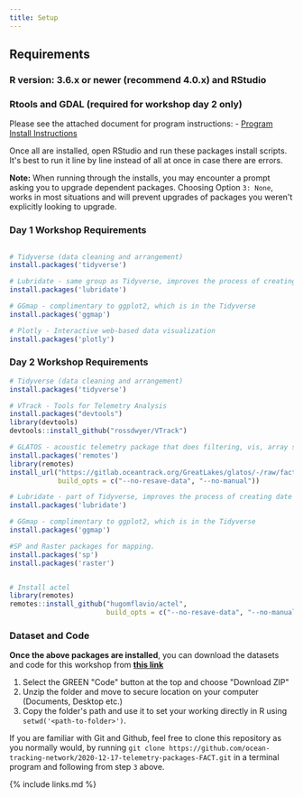 ```yaml
---
title: Setup
---
```


## Requirements

### R version: 3.6.x or newer (recommend 4.0.x) and RStudio
### Rtools and GDAL (required for workshop day 2 only)

Please see the attached document for program instructions: - [Program Install Instructions](../Resources/FACT_2020_install_instructions.docx)

Once all are installed, open RStudio and run these packages install scripts. It's best to run it line by line instead of all at once in case there are errors.

<b>Note:</b> When running through the installs, you may encounter a prompt asking you to upgrade dependent packages. Choosing Option `3: None`, works in most situations and will prevent upgrades of packages you weren't explicitly looking to upgrade.

### Day 1 Workshop Requirements

```r

# Tidyverse (data cleaning and arrangement)
install.packages('tidyverse')

# Lubridate - same group as Tidyverse, improves the process of creating date objects
install.packages('lubridate')

# GGmap - complimentary to ggplot2, which is in the Tidyverse
install.packages('ggmap')

# Plotly - Interactive web-based data visualization
install.packages('plotly')
```

### Day 2 Workshop Requirements

```r
# Tidyverse (data cleaning and arrangement)
install.packages('tidyverse')

# VTrack - Tools for Telemetry Analysis
install.packages("devtools")
library(devtools)
devtools::install_github("rossdwyer/VTrack")

# GLATOS - acoustic telemetry package that does filtering, vis, array simulation, etc.
install.packages('remotes')
library(remotes)
install_url("https://gitlab.oceantrack.org/GreatLakes/glatos/-/raw/fact-workshop-2020/glatos_0.4.2.1.tar.gz",
			build_opts = c("--no-resave-data", "--no-manual"))

# Lubridate - part of Tidyverse, improves the process of creating date objects
install.packages('lubridate')

# GGmap - complimentary to ggplot2, which is in the Tidyverse
install.packages('ggmap')

#SP and Raster packages for mapping.
install.packages('sp')
install.packages('raster')


# Install actel
library(remotes)
remotes::install_github("hugomflavio/actel", 
						build_opts = c("--no-resave-data", "--no-manual"), build_vignettes = TRUE)
```        

### Dataset and Code 

<b>Once the above packages are installed</b>, you can download the datasets and code for this workshop from <b>[this link](https://github.com/ocean-tracking-network/2020-12-17-telemetry-packages-FACT/)</b>

1. Select the GREEN "Code" button at the top and choose "Download ZIP"
2. Unzip the folder and move to secure location on your computer (Documents, Desktop etc.)
3. Copy the folder's path and use it to set your working directly in R using `setwd('<path-to-folder>')`.

If you are familiar with Git and Github, feel free to clone this repository as you normally would, by running `git clone https://github.com/ocean-tracking-network/2020-12-17-telemetry-packages-FACT.git` in a terminal program and following from step `3` above.



{% include links.md %}
